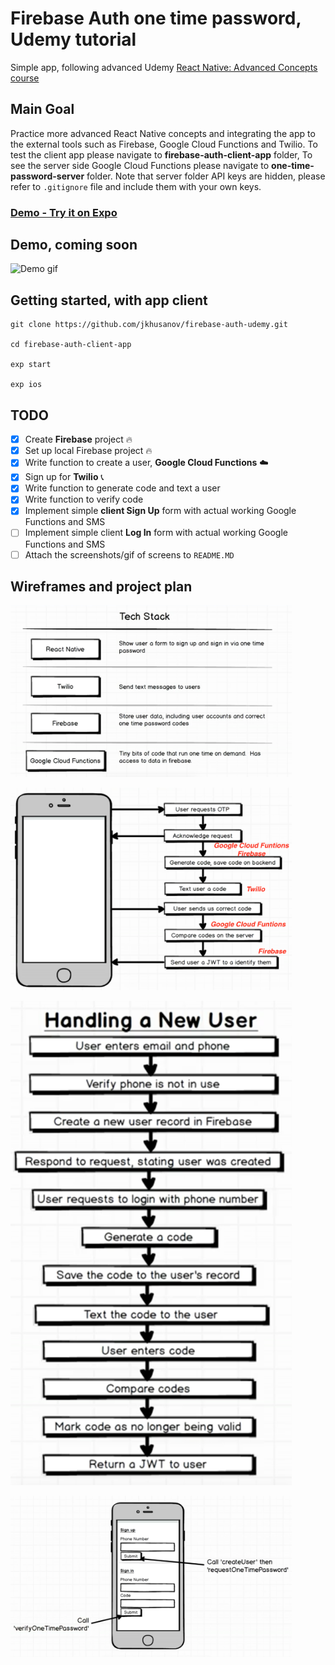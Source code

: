 # Firebase Auth one time password, Udemy tutorial
Simple app, following advanced Udemy [React Native: Advanced Concepts course](https://www.udemy.com/react-native-advanced/learn/v4/overview)
## Main Goal
Practice more advanced React Native concepts and integrating the app to the external tools such as Firebase, Google Cloud Functions and Twilio.
To test the client app please navigate to **firebase-auth-client-app** folder,
To see the server side Google Cloud Functions please navigate to **one-time-password-server** folder. Note that server folder API keys are hidden, please refer to `.gitignore` file and include them with your own keys.


### [Demo - Try it on Expo](https://expo.io/@jkhusanov/firebase-auth-client-app)

## Demo, coming soon
![Demo gif](https://github.com/jkhusanov/firebase-auth-udemy/blob/master/screenshots/demo.gif)



## Getting started, with app client

```
git clone https://github.com/jkhusanov/firebase-auth-udemy.git

cd firebase-auth-client-app

exp start

exp ios
```



## TODO

- [x] Create **Firebase** project 🔥
- [x] Set up local Firebase project 🔥
- [x] Write function to create a user, **Google Cloud Functions** ☁️
- [x] Sign up for **Twilio** 📞
- [x] Write function to generate code and text a user
- [x] Write function to verify code
- [x] Implement simple **client Sign Up** form with actual working Google Functions and SMS
- [ ] Implement simple client **Log In** form with actual working Google Functions and SMS
- [ ] Attach the screenshots/gif of screens to `README.MD`

## Wireframes and project plan


<div style={{display: flex; flex-direction: row}}>
  <img  alt="wireframe1" src="screenshots/tech-stack.png" width="450" />
  <p></p>
  <img  alt="wireframe2" src="screenshots/app-flow.png" width="450" />
  <p></p>
  <img  alt="wireframe3" src="screenshots/handling-user.png" width="450" />
  <p></p>
  <img  alt="wireframe3" src="screenshots/simple-interface.png" width="450" />
  <p></p>
</div>



